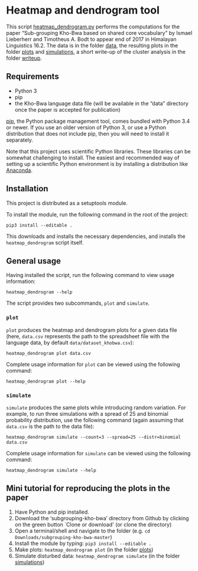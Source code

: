 # Heatmap and dendrogram tool

This script [heatmap_dendrogram.py][] performs the computations for
the paper “Sub-grouping Kho-Bwa based on shared core vocabulary” by
Ismael Lieberherr and Timotheus A. Bodt to appear end of 2017 in
Himalayan Linguistics 16.2. The data is in the folder [data][], the
resulting plots in the folder [plots][] and [simulations], a short
write-up of the cluster analysis in the folder [writeup][].


[heatmap_dendrogram.py]: ./heatmap_dendrogram.py
[data]: ./data/dataset_khobwa.csv
[plots]: ./plots/
[simulations]: ./simulations/
[writeup]: ./writeup/writeup-cluster-analysis.pdf

## Requirements

-   Python 3
-   pip
-   the Kho-Bwa language data file (will be available in the “data” directory once the paper is accepted for publication)

[pip][], the Python package management tool, comes bundled with Python 3.4 or
newer. If you use an older version of Python 3, or use a Python distribution
that does not include pip, then you will need to install it separately.

Note that this project uses scientific Python libraries. These libraries can be
somewhat challenging to install. The easiest and recommended way of setting up a
scientific Python environment is by installing a distribution like [Anaconda][].

[pip]: https://pip.pypa.io/en/stable/
[Anaconda]: https://docs.continuum.io/anaconda/install.html

## Installation

This project is distributed as a setuptools module.

To install the module, run the following command in the root of the project:

    pip3 install --editable .

This downloads and installs the necessary dependencies, and installs the
`heatmap_dendrogram` script itself.


## General usage

Having installed the script, run the following command to view usage
information:

    heatmap_dendrogram --help

The script provides two subcommands, `plot` and `simulate`.

### `plot`

`plot` produces the heatmap and dendrogram plots for a given data file (here,
`data.csv` represents the path to the spreadsheet file with the language data, by default `data/dataset_khobwa.csv`):

    heatmap_dendrogram plot data.csv

Complete usage information for `plot` can be viewed using the following command:

    heatmap_dendrogram plot --help

### `simulate`

`simulate` produces the same plots while introducing random variation. For
example, to run three simulations with a spread of 25 and binomial probability
distribution, use the following command (again assuming that `data.csv` is the
path to the data file):

    heatmap_dendrogram simulate --count=3 --spread=25 --distr=binomial data.csv

Complete usage information for `simulate` can be viewed using the following
command:

    heatmap_dendrogram simulate --help
    
## Mini tutorial for reproducing the plots in the paper
1. Have Python and pip installed.
2. Download the ‘subgrouping-kho-bwa’ directory from Github by clicking on the green button `Clone or download' (or clone the directory)
3. Open a terminal/shell and navigate to the folder (e.g. `cd Downloads/subgrouping-kho-bwa-master`)
4. Install the module by typing: `pip3 install --editable .`
5. Make plots: `heatmap_dendrogram plot` (in the folder [plots][])
6. Simulate disturbed data: `heatmap_dendrogram simulate` (in the folder [simulations][])


    


